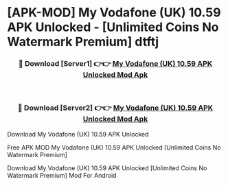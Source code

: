 # [APK-MOD] My Vodafone (UK) 10.59 APK Unlocked - [Unlimited Coins No Watermark Premium] dtftj



<div align="center">
<h3>🔴 Download [Server1] 👉👉 <a href="https://momento.my/?title=My_Vodafone_(UK)_10.59_APK_Unlocked">My Vodafone (UK) 10.59 APK Unlocked Mod Apk</a></h3><br>

<h3>🔴 Download [Server2] 👉👉 <a href="https://momento.my/?title=My_Vodafone_(UK)_10.59_APK_Unlocked">My Vodafone (UK) 10.59 APK Unlocked Mod Apk</a></h3>
</div>



Download My Vodafone (UK) 10.59 APK Unlocked 

Free APK MOD My Vodafone (UK) 10.59 APK Unlocked [Unlimited Coins No Watermark Premium]

Download My Vodafone (UK) 10.59 APK Unlocked [Unlimited Coins No Watermark Premium] Mod For Android
